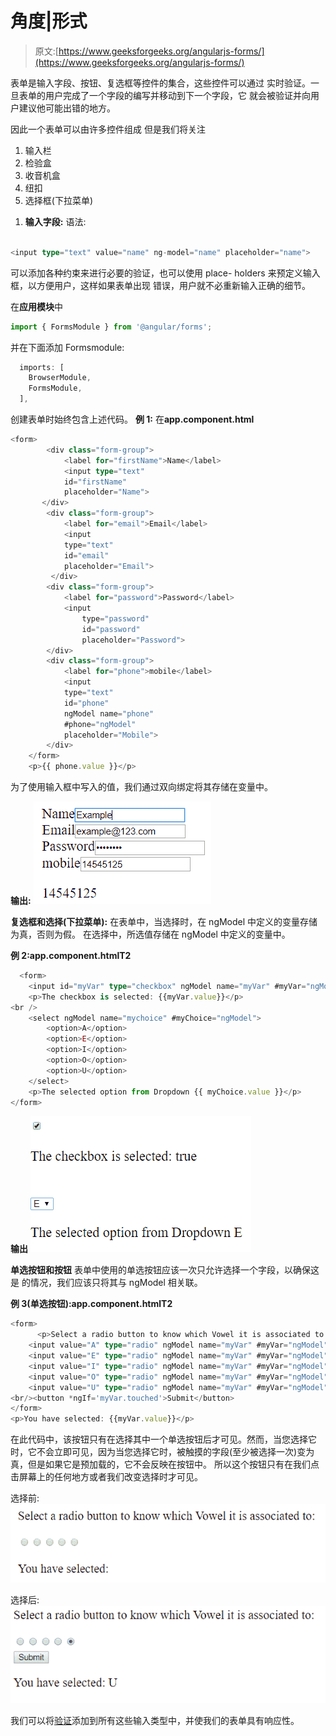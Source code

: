 # 角度|形式

> 原文:[https://www.geeksforgeeks.org/angularjs-forms/](https://www.geeksforgeeks.org/angularjs-forms/)

表单是输入字段、按钮、复选框等控件的集合，这些控件可以通过
实时验证。一旦表单的用户完成了一个字段的编写并移动到下一个字段，它
就会被验证并向用户建议他可能出错的地方。

因此一个表单可以由许多控件组成
但是我们将关注

1.  输入栏
2.  检验盒
3.  收音机盒
4.  纽扣
5.  选择框(下拉菜单)

1) **输入字段:**
语法:

```ts

<input type="text" value="name" ng-model="name" placeholder="name">
```

可以添加各种约束来进行必要的验证，也可以使用 place-
holders 来预定义输入框，以方便用户，这样如果表单出现
错误，用户就不必重新输入正确的细节。

在**应用模块**中

```ts
import { FormsModule } from '@angular/forms'; 
```

并在下面添加 Formsmodule:

```ts
  imports: [
    BrowserModule,
    FormsModule,
  ],

```

创建表单时始终包含上述代码。
**例 1:**
在**app.component.html**

```ts
<form>
        <div class="form-group">
            <label for="firstName">Name</label>
            <input type="text" 
            id="firstName"
            placeholder="Name">
       </div>
        <div class="form-group">
            <label for="email">Email</label>
            <input 
            type="text" 
            id="email" 
            placeholder="Email">
         </div>    
        <div class="form-group">
            <label for="password">Password</label>
            <input 
                type="password"
                id="password" 
                placeholder="Password">
        </div>
        <div class="form-group">
            <label for="phone">mobile</label>
            <input 
            type="text"  
            id="phone" 
            ngModel name="phone"
            #phone="ngModel"
            placeholder="Mobile">
        </div>
    </form>
    <p>{{ phone.value }}</p>
```

为了使用输入框中写入的值，我们通过双向绑定将其存储在变量中。

**输出:**
![input](img/1b709d1f40de5079c5afeb4732aecb6f.png)

**复选框和选择(下拉菜单):**
在表单中，当选择时，在 ngModel 中定义的变量存储为真，否则为假。
在选择中，所选值存储在 ngModel 中定义的变量中。

**例 2:**app.component.html**T2**

```ts
  <form>
    <input id="myVar" type="checkbox" ngModel name="myVar" #myVar="ngModel">
    <p>The checkbox is selected: {{myVar.value}}</p>
<br />
    <select ngModel name="mychoice" #myChoice="ngModel">
        <option>A</option>
        <option>E</option>
        <option>I</option>
        <option>O</option>
        <option>U</option>
    </select>
    <p>The selected option from Dropdown {{ myChoice.value }}</p>
</form>
```

**输出**
![select](img/6d2c43246c7ef91b0e7145e7d217d2ff.png)

**单选按钮和按钮**
表单中使用的单选按钮应该一次只允许选择一个字段，以确保这是
的情况，我们应该只将其与 ngModel 相关联。

**例 3(单选按钮):**app.component.html**T2**

```ts
<form>
      <p>Select a radio button to know which Vowel it is associated to:</p>
    <input value="A" type="radio" ngModel name="myVar" #myVar="ngModel">
    <input value="E" type="radio" ngModel name="myVar" #myVar="ngModel">
    <input value="I" type="radio" ngModel name="myVar" #myVar="ngModel">
    <input value="O" type="radio" ngModel name="myVar" #myVar="ngModel">
    <input value="U" type="radio" ngModel name="myVar" #myVar="ngModel">
<br/><button *ngIf='myVar.touched'>Submit</button>
</form>
<p>You have selected: {{myVar.value}}</p>
```

在此代码中，该按钮只有在选择其中一个单选按钮后才可见。然而，当您选择它时，它不会立即可见，因为当您选择它时，被触摸的字段(至少被选择一次)变为
真，但是如果它是预加载的，它不会反映在按钮中。
所以这个按钮只有在我们点击屏幕上的任何地方或者我们改变选择时才可见。

选择前:
![radio1](img/db847ad0563a56eaa9d33ef431521e5f.png)

选择后:
![radio2](img/79af42d355aa72b2af5e07123e06a883.png)

我们可以将[验证](https://www.geeksforgeeks.org/angularjs-form-validation/)添加到所有这些输入类型中，并使我们的表单具有响应性。
